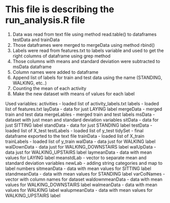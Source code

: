 # This file is describing the run_analysis.R file

1. Data was read from text file using method read.table() to dataframes testData and trainData
2. Those dataframes were merged to mergeData using method rbind()
3. Labels were read from features.txt to labels variable and used to get the right columns of dataframe using grep method
4. Those columns with means and standard deviation were subtracted to msData dataframe
5. Column names were added to dataframe
6. Append list of labels for train and test data using the name (STANDING, WALKING, etc..)
7. Counting the mean of each activity
8. Make the new dataset with means of values for each label

Used variables:
activities - loaded list of activity_labels.txt
labels - loaded list of features.txt
layData - data for just LAYING label
mergeData - merged train and test data
mergeLables - merged train and test labels
msData - dataset with just mean and standard deviation variables
sitData - data for just SITTING label
standData - data for just STANDING label
testData - loaded list of X_test
testLabels - loaded list of y_test
tidySet - final dataframe exported to the text file
trainData - loaded list of X_train
trainLabels - loaded list of y_train
walData - data just for WALKING label
walDownData - data just for WALKING_DOWNSTAIRS label
walUpData - data just for WALKING_UPSTAIRS label
laymeanData - data with mean values for LAYING label
meanstdLab - vector to separate mean and standard deviation variables
newLab - adding string categories and map to label numbers
sitmeanData - data with mean values for SITTING label
standmeanData - data with mean values for STANDING label
varColNames - vector with column names for dataset
waldownmeanData - data with mean values for WALKING_DOWNSTAIRS label
walmeanData - data with mean values for WALKING label
walupmeanData - data with mean values for WALKING_UPSTAIRS label


